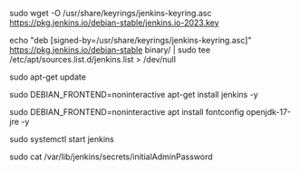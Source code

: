 sudo wget -O /usr/share/keyrings/jenkins-keyring.asc \
  https://pkg.jenkins.io/debian-stable/jenkins.io-2023.key

echo "deb [signed-by=/usr/share/keyrings/jenkins-keyring.asc]" \
  https://pkg.jenkins.io/debian-stable binary/ | sudo tee \
  /etc/apt/sources.list.d/jenkins.list > /dev/null

sudo apt-get update

sudo DEBIAN_FRONTEND=noninteractive apt-get install jenkins -y

sudo DEBIAN_FRONTEND=noninteractive apt install fontconfig openjdk-17-jre -y

sudo systemctl start jenkins

sudo cat /var/lib/jenkins/secrets/initialAdminPassword
